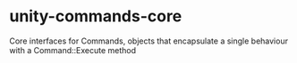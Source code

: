 # unity-commands-core
Core interfaces for Commands, objects that encapsulate a single behaviour with a Command::Execute method

